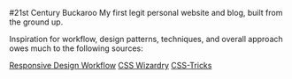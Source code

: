 #21st Century Buckaroo
My first legit personal website and blog, built from the ground up.

Inspiration for workflow, design patterns, techniques, and overall approach owes much to the following sources:

[Responsive Design Workflow](http://www.responsivedesignworkflow.com)
[CSS Wizardry](http://www.CSSWizardry.com)
[CSS-Tricks](http://www.css-tricks.com)

